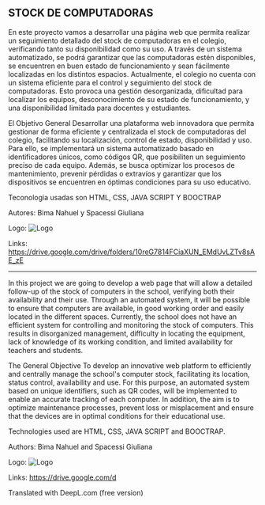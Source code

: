 STOCK DE COMPUTADORAS
-----------------------------------------------------------------------------------------------------------
En este proyecto vamos a  desarrollar una página web que permita realizar un seguimiento detallado del stock de computadoras en el colegio, verificando tanto su disponibilidad como su uso. A través de un sistema automatizado, se podrá garantizar que las computadoras estén disponibles, se encuentren en buen estado de funcionamiento y sean fácilmente localizadas en los distintos espacios. 
Actualmente, el colegio no cuenta con un sistema eficiente para el control y seguimiento del stock de computadoras. Esto provoca una gestión desorganizada, dificultad para localizar los equipos, desconocimiento de su estado de funcionamiento, y una disponibilidad limitada para docentes y estudiantes.

 El Objetivo General Desarrollar una plataforma web innovadora que permita gestionar de forma eficiente y centralizada el stock de computadoras del colegio, facilitando su localización, control de estado, disponibilidad y uso. Para ello, se implementará un sistema automatizado basado en identificadores únicos, como códigos QR, que posibiliten un seguimiento preciso de cada equipo. Además, se busca optimizar los procesos de mantenimiento, prevenir pérdidas o extravíos y garantizar que los dispositivos se encuentren en óptimas condiciones para su uso educativo.
 
 Teconologia usadas son HTML, CSS, JAVA SCRIPT Y BOOCTRAP
 
 Autores: Bima Nahuel y   Spacessi Giuliana
 
Logo: ![Logo](https://drive.google.com/file/d/1YttUJychu-jqJe_dktVEaZAUdoipBOns/view?usp=sharing)

Links: https://drive.google.com/drive/folders/10reG7814FCiaXUN_EMdUvLZTv8sAE_zE

------------------------------------------------------------------------------------------------------------
In this project we are going to develop a web page that will allow a detailed follow-up of the stock of computers in the school, verifying both their availability and their use. Through an automated system, it will be possible to ensure that computers are available, in good working order and easily located in the different spaces. 
Currently, the school does not have an efficient system for controlling and monitoring the stock of computers. This results in disorganized management, difficulty in locating the equipment, lack of knowledge of its working condition, and limited availability for teachers and students.

 The General Objective To develop an innovative web platform to efficiently and centrally manage the school's computer stock, facilitating its location, status control, availability and use. For this purpose, an automated system based on unique identifiers, such as QR codes, will be implemented to enable an accurate tracking of each computer. In addition, the aim is to optimize maintenance processes, prevent loss or misplacement and ensure that the devices are in optimal conditions for their educational use.
 
 Technologies used are HTML, CSS, JAVA SCRIPT and BOOCTRAP.
 
 Authors: Bima Nahuel and Spacessi Giuliana
 
Logo: ![Logo](https://drive.google.com/file/d/1YttUJychu-jqJe_dktVEaZAUdoipBOns/view?usp=sharing)

Links: https://drive.google.com/d

Translated with DeepL.com (free version)
